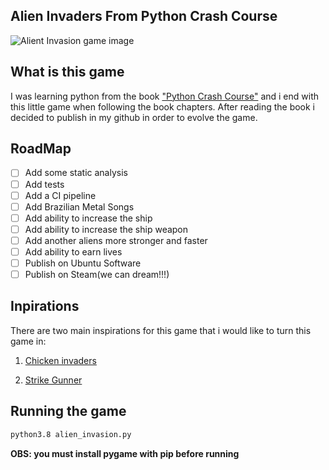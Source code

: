 ## Alien Invaders From Python Crash Course

![Alient Invasion game image](http://l30.space/storage/general/alien_invaders.png)

## What is this game

I was learning python from the book ["Python Crash Course"](https://www.amazon.com.br/Python-Crash-Course-Eric-Matthes/dp/1593279280/) and i end with this little game when following the book chapters. After reading the book i decided to publish in my github in order to evolve the game.

## RoadMap

- [ ] Add some static analysis
- [ ] Add tests
- [ ] Add a CI pipeline
- [ ] Add Brazilian Metal Songs
- [ ] Add ability to increase the ship
- [ ] Add ability to increase the ship weapon
- [ ] Add another aliens more stronger and faster
- [ ] Add ability to earn lives
- [ ] Publish on Ubuntu Software
- [ ] Publish on Steam(we can dream!!!)

## Inpirations

There are two main inspirations for this game that i would like to turn this game in:

1. [Chicken invaders](https://www.youtube.com/watch?v=jM0v4VemWu8)

2. [Strike Gunner](https://www.youtube.com/watch?v=Ay6132F5pcw)

## Running the game

```sh
python3.8 alien_invasion.py
```

**OBS: you must install pygame with pip before running**